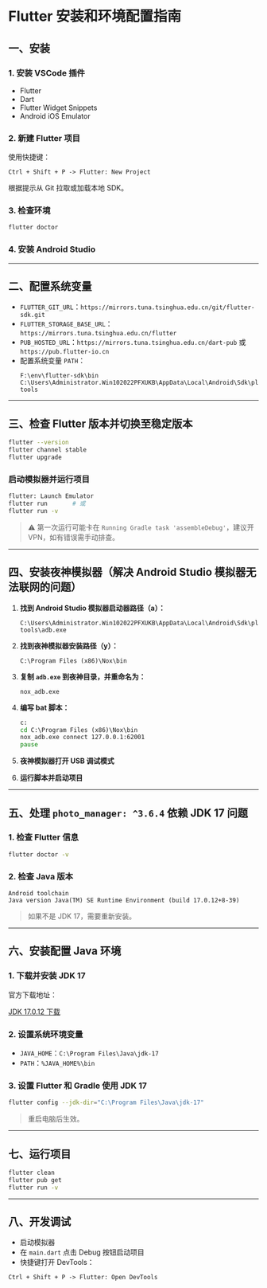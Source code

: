 # Flutter 安装和环境配置指南

## 一、安装

### 1. 安装 VSCode 插件

- Flutter
- Dart
- Flutter Widget Snippets
- Android iOS Emulator

### 2. 新建 Flutter 项目

使用快捷键：

```
Ctrl + Shift + P -> Flutter: New Project
```

根据提示从 Git 拉取或加载本地 SDK。

### 3. 检查环境

```bash
flutter doctor
```

### 4. 安装 Android Studio

---

## 二、配置系统变量

- `FLUTTER_GIT_URL`：`https://mirrors.tuna.tsinghua.edu.cn/git/flutter-sdk.git`
- `FLUTTER_STORAGE_BASE_URL`：`https://mirrors.tuna.tsinghua.edu.cn/flutter`
- `PUB_HOSTED_URL`：`https://mirrors.tuna.tsinghua.edu.cn/dart-pub` 或 `https://pub.flutter-io.cn`
- 配置系统变量 `PATH`：
  ```
  F:\env\flutter-sdk\bin
  C:\Users\Administrator.Win102022PFXUKB\AppData\Local\Android\Sdk\platform-tools
  ```

---

## 三、检查 Flutter 版本并切换至稳定版本

```bash
flutter --version
flutter channel stable
flutter upgrade
```

### 启动模拟器并运行项目

```bash
flutter: Launch Emulator
flutter run       # 或
flutter run -v
```

> ⚠️ 第一次运行可能卡在 `Running Gradle task 'assembleDebug'`，建议开 VPN，如有错误需手动排查。

---

## 四、安装夜神模拟器（解决 Android Studio 模拟器无法联网的问题）

1. **找到 Android Studio 模拟器启动器路径（a）：**
   ```
   C:\Users\Administrator.Win102022PFXUKB\AppData\Local\Android\Sdk\platform-tools\adb.exe
   ```

2. **找到夜神模拟器安装路径（y）：**
   ```
   C:\Program Files (x86)\Nox\bin
   ```

3. **复制 `adb.exe` 到夜神目录，并重命名为：**
   ```
   nox_adb.exe
   ```

4. **编写 bat 脚本：**

   ```bat
   c:
   cd C:\Program Files (x86)\Nox\bin
   nox_adb.exe connect 127.0.0.1:62001
   pause
   ```

5. **夜神模拟器打开 USB 调试模式**

6. **运行脚本并启动项目**

---

## 五、处理 `photo_manager: ^3.6.4` 依赖 JDK 17 问题

### 1. 检查 Flutter 信息

```bash
flutter doctor -v
```

### 2. 检查 Java 版本

```text
Android toolchain
Java version Java(TM) SE Runtime Environment (build 17.0.12+8-39)
```

> 如果不是 JDK 17，需要重新安装。

---

## 六、安装配置 Java 环境

### 1. 下载并安装 JDK 17

官方下载地址：

[JDK 17.0.12 下载](https://download.oracle.com/java/17/archive/jdk-17.0.12_windows-x64_bin.exe)

### 2. 设置系统环境变量

- `JAVA_HOME`：`C:\Program Files\Java\jdk-17`
- `PATH`：`%JAVA_HOME%\bin`

### 3. 设置 Flutter 和 Gradle 使用 JDK 17

```bash
flutter config --jdk-dir="C:\Program Files\Java\jdk-17"
```

> 重启电脑后生效。

---

## 七、运行项目

```bash
flutter clean
flutter pub get
flutter run -v
```

---

## 八、开发调试

- 启动模拟器
- 在 `main.dart` 点击 Debug 按钮启动项目
- 快捷键打开 DevTools：

```
Ctrl + Shift + P -> Flutter: Open DevTools
```